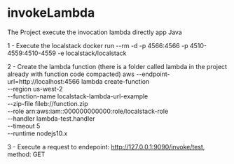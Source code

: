 # invokeLambda
The Project execute the invocation lambda directly app Java

1 - Execute the localstack
    docker run --rm -d -p 4566:4566 -p 4510-4559:4510-4559 -e localstack/localstack

2 - Create the lambda function (there is a folder called lambda in the project already with function code compacted)
    aws --endpoint-url=http://localhost:4566 lambda create-function \
    --region us-west-2 \
    --function-name localstack-lambda-url-example \
    --zip-file fileb://function.zip \
    --role arn:aws:iam::000000000000:role/localstack-role \
    --handler lambda-test.handler \
    --timeout 5 \
    --runtime nodejs10.x

3 - Execute a request to endepoint: http://127.0.0.1:9090/invoke/test, method: GET

